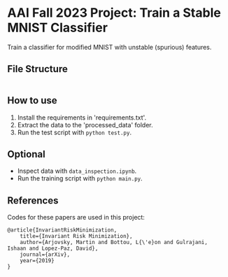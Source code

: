 # AAI Fall 2023 Project: Train a Stable MNIST Classifier
Train a classifier for modified MNIST with unstable (spurious) features.

## File Structure
```

```

## How to use
1. Install the requirements in 'requirements.txt'.
2. Extract the data to the 'processed_data' folder.
3. Run the test script with `python test.py`.

## Optional
- Inspect data with `data_inspection.ipynb`.
- Run the training script with `python main.py`.

## References
Codes for these papers are used in this project:
```
@article{InvariantRiskMinimization,
    title={Invariant Risk Minimization},
    author={Arjovsky, Martin and Bottou, L{\'e}on and Gulrajani, Ishaan and Lopez-Paz, David},
    journal={arXiv},
    year={2019}
}
```
